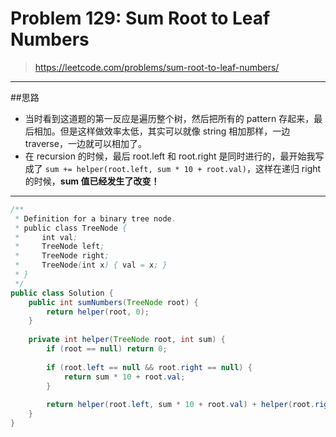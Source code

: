 # Problem 129: Sum Root to Leaf Numbers

> https://leetcode.com/problems/sum-root-to-leaf-numbers/

----
##思路
* 当时看到这道题的第一反应是遍历整个树，然后把所有的 pattern 存起来，最后相加。但是这样做效率太低，其实可以就像 string 相加那样，一边 traverse，一边就可以相加了。
* 在 recursion 的时候，最后 root.left 和 root.right 是同时进行的，最开始我写成了 `sum += helper(root.left, sum * 10 + root.val)`，这样在递归 right 的时候，**sum 值已经发生了改变！**

------


```java
/**
 * Definition for a binary tree node.
 * public class TreeNode {
 *     int val;
 *     TreeNode left;
 *     TreeNode right;
 *     TreeNode(int x) { val = x; }
 * }
 */
public class Solution {
    public int sumNumbers(TreeNode root) {
        return helper(root, 0);
    }
    
    private int helper(TreeNode root, int sum) {
        if (root == null) return 0;
        
        if (root.left == null && root.right == null) {
            return sum * 10 + root.val;
        }
        
        return helper(root.left, sum * 10 + root.val) + helper(root.right, sum * 10 + root.val);
    }
}
```

